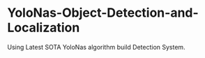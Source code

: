 # YoloNas-Object-Detection-and-Localization
Using Latest SOTA YoloNas algorithm build Detection System.

